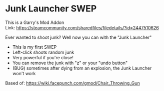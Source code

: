 # Junk Launcher SWEP

This is a Garry's Mod Addon\
Link: https://steamcommunity.com/sharedfiles/filedetails/?id=2447510626

Ever wanted to shoot junk? Well now you can with the "Junk Launcher"
- This is my first SWEP
- Left-click shoots random junk
- Very powerful if you're close!
- You can remove the junk with "z" or your "undo button"
- (BUG) sometimes after dying from an explosion, the Junk Launcher won't work

Based of: https://wiki.facepunch.com/gmod/Chair_Throwing_Gun
